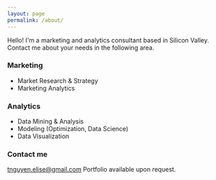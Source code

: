 ```yaml
---
layout: page
permalink: /about/
---
```


Hello! I'm a marketing and analytics consultant based in Silicon Valley. Contact me about your needs in the following area. 

### Marketing
* Market Research & Strategy
* Marketing Analytics

### Analytics
* Data Mining & Analysis
* Modeling (Optimization, Data Science)
* Data Visualization

### Contact me

[tnguyen.elise@gmail.com](mailto:tnguyen.elise@gmail.com)
Portfolio available upon request.
